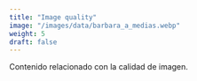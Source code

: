 ```yaml
---
title: "Image quality"
image: "/images/data/barbara_a_medias.webp"
weight: 5
draft: false
---
```


Contenido relacionado con la calidad de imagen.
